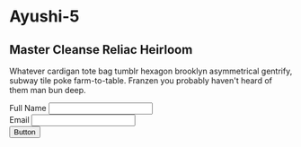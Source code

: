 # Ayushi-5
<section class="text-gray-600 body-font">
  <div class="container px-5 py-24 mx-auto">
    <div class="flex flex-col text-center w-full mb-12">
      <h1 class="sm:text-3xl text-2xl font-medium title-font mb-4 text-gray-900">Master Cleanse Reliac Heirloom</h1>
      <p class="lg:w-2/3 mx-auto leading-relaxed text-base">Whatever cardigan tote bag tumblr hexagon brooklyn asymmetrical gentrify, subway tile poke farm-to-table. Franzen you probably haven't heard of them man bun deep.</p>
    </div>
    <div class="flex lg:w-2/3 w-full sm:flex-row flex-col mx-auto px-8 sm:space-x-4 sm:space-y-0 space-y-4 sm:px-0 items-end">
      <div class="relative flex-grow w-full">
        <label for="full-name" class="leading-7 text-sm text-gray-600">Full Name</label>
        <input type="text" id="full-name" name="full-name" class="w-full bg-gray-100 bg-opacity-50 rounded border border-gray-300 focus:border-indigo-500 focus:bg-transparent focus:ring-2 focus:ring-indigo-200 text-base outline-none text-gray-700 py-1 px-3 leading-8 transition-colors duration-200 ease-in-out">
      </div>
      <div class="relative flex-grow w-full">
        <label for="email" class="leading-7 text-sm text-gray-600">Email</label>
        <input type="email" id="email" name="email" class="w-full bg-gray-100 bg-opacity-50 rounded border border-gray-300 focus:border-indigo-500 focus:bg-transparent focus:ring-2 focus:ring-indigo-200 text-base outline-none text-gray-700 py-1 px-3 leading-8 transition-colors duration-200 ease-in-out">
      </div>
      <button class="text-white bg-indigo-500 border-0 py-2 px-8 focus:outline-none hover:bg-indigo-600 rounded text-lg">Button</button>
    </div>
  </div>
</section>
